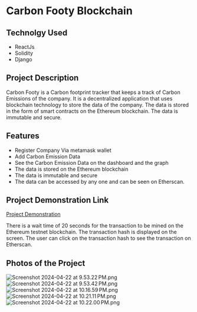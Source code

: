 # Carbon Footy Blockchain


## Technolgy Used
- ReactJs
- Solidity
- Django

## Project Description

Carbon Footy is a Carbon footprint tracker that keeps a track of Carbon Emissions of the company. It is a decentralized 
application that uses blockchain technology to store the data of the company. The data is stored in the form of smart contracts on the Ethereum blockchain. The data is immutable and secure.

## Features
- Register Company Via metamask wallet
- Add Carbon Emission Data
- See the Carbon Emission Data on the dashboard and the graph
- The data is stored on the Ethereum blockchain
- The data is immutable and secure
- The data can be accessed by any one and can be seen on Etherscan.


## Project Demonstration Link

[Project Demonstration](https://drive.google.com/file/d/1dswvM81ktf-rBASttwjE-BPM2bdbcfe5/view?usp=sharing)

There is a wait time of 20 seconds for the transaction to be mined on the Ethereum testnet blockchain. The transaction 
hash 
is displayed on the screen. The user can click on the transaction hash to see the transaction on Etherscan.

## Photos of the Project
![Screenshot 2024-04-22 at 9.53.22 PM.png](Images%2FScreenshot%202024-04-22%20at%209.53.22%E2%80%AFPM.png)![Screenshot 2024-04-22 at 9.53.42 PM.png](Images%2FScreenshot%202024-04-22%20at%209.53.42%E2%80%AFPM.png)![Screenshot 2024-04-22 at 10.16.59 PM.png](Images%2FScreenshot%202024-04-22%20at%2010.16.59%E2%80%AFPM.png)![Screenshot 2024-04-22 at 10.21.11 PM.png](Images%2FScreenshot%202024-04-22%20at%2010.21.11%E2%80%AFPM.png)![Screenshot 2024-04-22 at 10.22.00 PM.png](Images%2FScreenshot%202024-04-22%20at%2010.22.00%E2%80%AFPM.png)